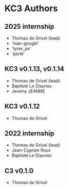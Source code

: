# KC3 Authors

## 2025 internship
 - Thomas de Grivel (lead)
 - 'man-google'
 - 'lyzer_px'
 - 'perle'

## KC3 v0.1.13, v0.1.14
 - Thomas de Grivel (lead)
 - Baptiste Le Glaunec
 - Jeremy JEANNE

## KC3 v0.1.12
 - Thomas de Grivel

## 2022 internship
 - Thomas de Grivel (lead)
 - Jean-Cyprien Roux
 - Baptiste Le Glaunec

## C3 v0.1.0
 - Thomas de Grivel
